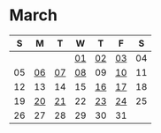 # March

| S | M | T | W | T | F | S |
|---|---|---|---|---|---|---|
|   |   |   | [01](01.md) | [02](02.md) | [03](03.md) | 04 |
| 05 | [06](06.md) | [07](07.md) | [08](08.md) | 09 | [10](10.md) | 11 |
| 12 | 13 | 14 | 15 | [16](16.md) | [17](17.md) | 18 |
| 19 | [20](20.md) | [21](21.md) | 22 | [23](23.md) | [24](24.md) | 25 |
| 26 | 27 | 28 | 29 | 30 | 31 |


